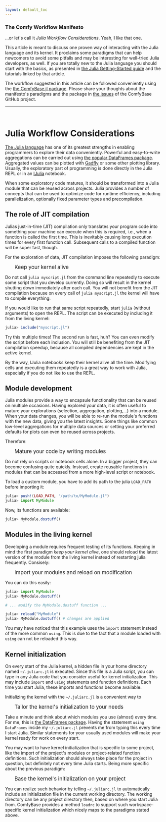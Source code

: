 ```yaml
---
layout: default_toc
---
```




### The Comfy Workflow Manifesto

...or let's call it *Julia Workflow Considerations*. Yeah, I like that one.

This article is meant to discuss one proven way of interacting with the Julia language
and its kernel. It proclaims some paradigms that can help newcomers to avoid some
pitfalls and may be interesting for well-tried Julia developers, as well.
If you are totally new to the Julia language you should start with the basics, as presented
in [the Julia Getting-Started guide](https://docs.julialang.org/en/stable/manual/getting-started/)
and the tutorials linked by that article.

The workflow suggested in this article can be followed conveniently using the
[the ComfyBase.jl package](package).
Please share your thoughts about the manifesto's paradigms and the package in
[the issues](https://github.com/mirkobunse/ComfyBase.jl/issues) of the ComfyBase GitHub project.

---

&nbsp;



# Julia Workflow Considerations

[The Julia language](https://julialang.org/) has one of its greatest strengths in
enabling programmers to explore their data conveniently.
Powerful and easy-to-write aggregations can be carried out using
[the popular DataFrames package](https://dataframesjl.readthedocs.io/en/latest/).
Aggregated values can be plotted with [Gadfly](http://gadflyjl.org/stable/) or some
other plotting library.
Usually, the exploratory part of programming is done directly in the Julia REPL
or in an [IJulia](https://github.com/JuliaLang/IJulia.jl) notebook.

When some exploratory code matures, it should be transformed into a Julia module that
can be reused across projects. Julia provides a number of concepts that can
be used to optimize code for runtime efficiency, including parallelization, optionally
fixed parameter types and precompilation.



## The role of JIT compilation

Julias just-in-time (JIT) compilation only translates your program code into something
your machine can execute when this is required, i.e., when a function is called the
first time.
This is inevitably causing long execution times for every first function call.
Subsequent calls to a compiled function will be super fast, though.

For the exploration of data, JIT compilation imposes the following paradigm:

<p style="margin-left: 6%"><big>Keep your kernel alive</big></p>

Do not call `julia myscript.jl` from the command line repeatedly to execute some
script that you develop currently.
Doing so will result in the kernel shutting down immediately after each call. You
will not benefit from the JIT compilation because on every call of `julia myscript.jl`
the kernel will have to compile everything.

If you would like to run that same script repeatedly, start `julia` (without arguments)
to open the REPL. The script can be executed by including it from the living kernel:

```julia
julia> include("myscript.jl")
```

Try this multiple times!
The second run is fast, huh? You can even modify the script before each inclusion.
You will still be benefiting from the JIT compilation speedup, because all compiled
dependencies are kept in the active kernel.

By the way, IJulia notebooks keep their kernel alive all the time. Modifying cells
and executing them repeatedly is a great way to work with Julia, especially if you
do not like to use the REPL.



## Module development

Julia modules provide a way to encapsule functionality that can be reused on multiple
occasions.
Having explored your data, it is often useful to mature your explorations (selection,
aggregation, plotting,...) into a module. When your data changes, you will be able to
re-run the module's functions with the new data, giving you the latest insights.
Some things like common low-level aggregations for multiple data sources or setting
your preferred defaults for plots can even be reused across projects.

Therefore:

<p style="margin-left: 6%"><big>Mature your code by writing modules</big></p>

Do not rely on scripts or notebook cells alone. In a bigger project, they can
become confusing quite quickly.
Instead, create reusable functions in modules that can be accessed from a more
high-level script or notebook.

To load a custom module, you have to add its path to the julia `LOAD_PATH` before
importing it:

```julia
julia> push!(LOAD_PATH, "/path/to/MyModule.jl")
julia> import MyModule
```

Now, its functions are available:

```julia
julia> MyModule.dostuff()
```


## Modules in the living kernel

Developing a module requires frequent testing of its functions. Keeping in mind the first
paradigm _keep your kernel alive_, one should reload the latest version of the module
from the living kernel instead of restarting julia frequently. Consisely:

<p style="margin-left: 6%"><big>Import your modules and reload on modification</big></p>

You can do this easily:

```julia
julia> import MyModule
julia> MyModule.dostuff()

# ... modify the MyModule.dostuff function ...

julia> reload("MyModule")
julia> MyModule.dostuff() # changes are applied
```

You may have noticed that this example uses the `ìmport` statement instead of the more common
`using`. This is due to the fact that a module loaded with `using` can not be reloaded this way.



## Kernel initialization

On every start of the Julia kernel, a hidden file in your home directory named `~/.juliarc.jl` is executed.
Since this file is a Julia script, you can type in any Julia code that you consider useful for kernel
initialization. This may include `import` and `using` statements and function definitions.
Each time you start Julia, these imports and functions become available.

Initializing the kernel with the `~/.juliarc.jl` is a convenient way to

<p style="margin-left: 6%"><big>Tailor the kernel's initialization to your needs</big></p>

Take a minute and think about which modules you use (almost) every time. For me, this is
[the DataFrames package](https://dataframesjl.readthedocs.io/en/latest/).
Having the statement `using DataFrames` inside my `~/.juliarc.jl` prevents me from typing
this every time I start Julia. Similar statements for your usually used modules
will make your kernel ready for work on every start.

You may want to have kernel initialization that is specific to some project, like the import
of the project's modules or project-related function definitions.
Such initialization should always take place for the project in question, but definitely
not every time Julia starts.
Being more specific about the previous paradigm:

<p style="margin-left: 6%"><big>Base the kernel's initialization on your project</big></p>

You can realize such behavior by telling `~/.juliarc.jl` to automatically include an initialization file
in the current working directory. The working directory can be any project directory then,
based on where you start Julia from.
ComfyBase provides a method `loadrc` to support such workspace-specific kernel initialization
which nicely maps to the paradigms stated above.


